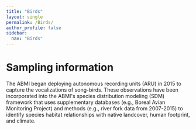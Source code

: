 ```yaml
---
title: "Birds"
layout: single
permalink: /Birds/
author_profile: false
sidebar:
  nav: "Birds"
---
```


<h1>Sampling information</h1>

The ABMI began deploying autonomous recording units (ARU) in 2015 to capture the vocalizations of song-birds. These observations have been incorporated into the ABMI's species distribution modeling (SDM) framework that uses supplementary databases (e.g., Boreal Avian Monitoring Project) and methods (e.g., river fork data from 2007-2015) to identify species habitat relationships with native landcover, human footprint, and climate.


